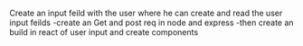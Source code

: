 Create an input feild with the user where he can create and read the user input feilds
-create an Get and post req in node and express
-then create an build in react of user input and create components
